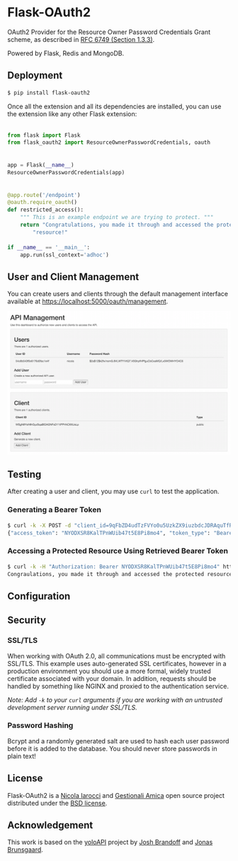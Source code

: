 # Flask-OAuth2
OAuth2 Provider for the Resource Owner Password Credentials Grant scheme, as
described in [RFC 6749 (Section 1.3.3)][1].

Powered by Flask, Redis and MongoDB.

## Deployment
```bash
$ pip install flask-oauth2
```

Once all the extension and all its dependencies are installed, you can use the
extension like any other Flask extension:

```python

from flask import Flask
from flask_oauth2 import ResourceOwnerPasswordCredentials, oauth


app = Flask(__name__)
ResourceOwnerPasswordCredentials(app)


@app.route('/endpoint')
@oauth.require_oauth()
def restricted_access():
    """ This is an example endpoint we are trying to protect. """
    return "Congratulations, you made it through and accessed the protected " \
        "resource!"

if __name__ == '__main__':
    app.run(ssl_context='adhoc')
```

## User and Client Management
You can create users and clients through the default management interface
available at [https://localhost:5000/oauth/management][8].

![API Management Console][console]

## Testing
After creating a user and client, you may use `curl` to test the application.

### Generating a Bearer Token
```bash
$ curl -k -X POST -d "client_id=9qFbZD4udTzFVYo0u5UzkZX9iuzbdcJDRAquTfRk&grant_type=password&username=jonas&password=pass" https://localhost:5000/oauth/token
{"access_token": "NYODXSR8KalTPnWUib47t5E8Pi8mo4", "token_type": "Bearer", "refresh_token": "s6L6OPL2bnKSRSbgQM3g0wbFkJB4ML", "scope": ""}
```

### Accessing a Protected Resource Using Retrieved Bearer Token
```bash
$ curl -k -H "Authorization: Bearer NYODXSR8KalTPnWUib47t5E8Pi8mo4" https://localhost:5000/endpoint
Congraulations, you made it through and accessed the protected resource!
```

## Configuration

## Security
### SSL/TLS
When working with OAuth 2.0, all communications must be encrypted with SSL/TLS.
This example uses auto-generated SSL certificates, however in a production
environment you should use a more formal, widely trusted certificate associated
with your domain. In addition, requests should be handled by something like
NGINX and proxied to the authentication service.

*Note: Add `-k` to your `curl` arguments if you are working with an untrusted
development server running under SSL/TLS.*

### Password Hashing
Bcrypt and a randomly generated salt are used to hash each user password before
it is added to the database. You should never store passwords in plain text! 

## License
Flask-OAuth2 is a [Nicola Iarocci][5] and [Gestionali Amica][6] open source project
distributed under the [BSD license][7].

## Acknowledgement
This work is based on the [yoloAPI][2] project by [Josh Brandoff][3] and [Jonas Brunsgaard][4].

[1]: http://tools.ietf.org/html/rfc6749#section-1.3.3
[2]: https://github.com/brunsgaard/yoloAPI
[3]: https://github.com/EmergentBehavior
[4]: https://github.com/brunsgaard
[5]: http://nicolaiarocci.com
[6]: http://gestionaleamica.com
[7]: https://github.com/nicolaiarocci/flask-oauth2/blob/master/LICENSE
[8]: https://localhost:5000/oauth/management
[console]: static/console.png
